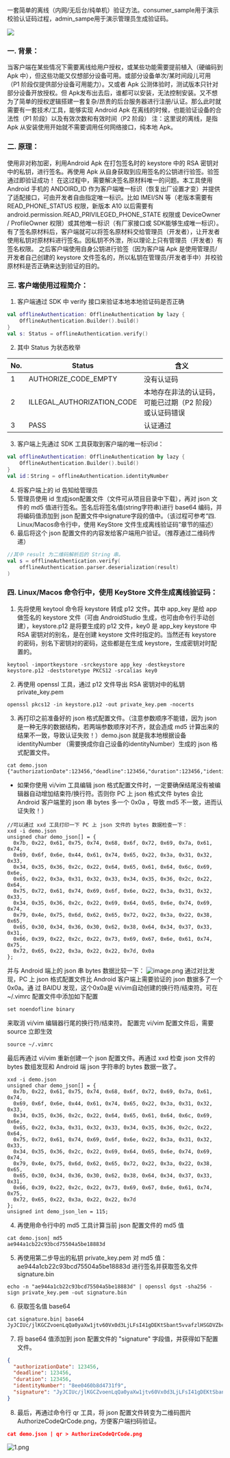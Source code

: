 一套简单的离线（内网/无后台/纯单机）验证方法。consumer_sample用于演示校验认证码过程，admin_sampe用于演示管理员生成验证码。

[![](https://jitpack.io/v/wpvsyou/oflauth.svg)](https://jitpack.io/#wpvsyou/oflauth)

### 一. 背景：
当客户端在某些情况下需要离线给用户授权，或某些功能需要提前植入（硬编码到 Apk 中），但这些功能又仅想部分设备可用。或部分设备单次/某时间段儿可用（P1 阶段仅提供部分设备可用能力）。又或者 Apk 公测体验时，测试版本只针对部分设备开放授权。但 Apk发布出去后，谁都可以安装，无法控制安装。又不想为了简单的授权逻辑搭建一套复杂/昂贵的后台服务器进行注册/认证。那么此时就需要有一套技术/工具，能够实现 Android Apk 在离线的时候，也能验证设备的合法性（P1 阶段）以及有效次数和有效时间（P2 阶段）
 注：这里说的离线，是指 Apk 从安装使用开始就不需要调用任何网络接口，纯本地 Apk。
### 二. 原理：
使用非对称加密，利用Android Apk 在打包签名时的 keystore 中的 RSA 密钥对中的私钥，进行签名。再使用 Apk 从自身获取到应用签名的公钥进行验签。验签通过即验证成功！
在这过程中，需要解决签名原材料唯一的问题。本工具使用 Android 手机的 ANDOIRD_ID 作为客户端唯一标识（恢复出厂设置才变）并提供了适配接口，可由开发者自由指定唯一标识。比如 IMEI/SN 等（老版本需要有 READ_PHONE_STATUS 权限，新版本 A10 以后需要有 android.permission.READ_PRIVILEGED_PHONE_STATE 权限或 DeviceOwner / ProfileOwner 权限）或其他唯一标识（有厂家接口或 SDK能够生成唯一标识）。
有了签名原材料后，客户端就可以将签名原材料交给管理员（开发者），让开发者使用私钥对原材料进行签名。因私钥不外泄，所以理论上只有管理员（开发者）有签名权限。
之后客户端使用自身公钥进行验签（因为客户端 Apk 是使用管理员/开发者自己创建的 keystore 文件签名的，所以私钥在管理员/开发者手中）并校验原材料是否正确来达到验证的目的。
### 三. 客户端使用过程简介：

1. 客户端通过 SDK 中 verify 接口来验证本地本地验证码是否正确
```kotlin
val offlineAuthentication: OfflineAuthentication by lazy {
    OfflineAuthentication.Builder().build()
}
val s: Status = offlineAuthentication.verify()
```

2. 其中 Status 为状态枚举

| No. | Status | 含义 |
| --- | --- | --- |
| 1 | AUTHORIZE_CODE_EMPTY | 没有认证码 |
| 2 | ILLEGAL_AUTHORIZATION_CODE | 本地存在非法的认证码，可能已过期（P2 阶段）或认证码错误 |
| 3 | PASS | 认证通过 |

3. 客户端上先通过 SDK 工具获取到客户端的唯一标识id：
```kotlin
val offlineAuthentication: OfflineAuthentication by lazy {
    OfflineAuthentication.Builder().build()
}
val id：String = offlineAuthentication.identityNumber
```

4. 将客户端上的 id 告知给管理员
5. 管理员使用 id 生成json配置文件（文件可从项目目录中下载），再对 json 文件的 md5 值进行签名。签名后将签名值(string字符串)进行 base64 编码，并将编码值添加到 json 配置文件中signature字段的值中。（该过程可参考“四. Linux/Macos命令行中，使用 KeyStore 文件生成离线验证码”章节的描述）
6. 最后将这个 json 配置文件的内容发给客户端用户验证。（推荐通过二维码传递）
```kotlin
//其中 result 为二维码解析后的 String 串。
val s = offlineAuthentication.verify(
    offlineAuthentication.parser.deserialization(result)
)
```
### 四. Linux/Macos 命令行中，使用 KeyStore 文件生成离线验证码：

1. 先将使用 keytool 命令将 keystore 转成 p12 文件。其中 app_key 是给 app 做签名的 keystore 文件（可由 AndroidStudio 生成，也可由命令行手动创建），keystore.p12 是将要生成的 p12 文件，key0 是 app_key keystore 中 RSA 密钥对的别名，是在创建 keystore 文件时指定的。当然还有 keystore 的密码，别名下密钥对的密码，这些都是在生成 keystore，生成密钥对时配置的。
```shell
keytool -importkeystore -srckeystore app_key -destkeystore keystore.p12 -deststoretype PKCS12 -srcalias key0
```

2. 再使用 openssl 工具，通过 p12 文件导出 RSA 密钥对中的私钥 private_key.pem 
```shell
openssl pkcs12 -in keystore.p12 -out private_key.pem -nocerts
```

3. 再打印之前准备好的 json 格式配置文件。（注意参数顺序不能错，因为 json 是一种无序的数据结构，若两端参数顺序对不齐，就会造成 md5 计算出来的结果不一致，导致认证失败！）demo.json 就是我本地根据设备 identityNumber （需要换成你自己设备的identityNumber）生成的 json 格式配置文件。
```shell
cat demo.json
{"authorizationDate":123456,"deadline":123456,"duration":123456,"identityNumber":"8ee0460b8d4731f9","signature":""}
```

   - 如果你使用 vi/vim 工具编辑 json 格式配置文件时，一定要确保结尾没有被编辑器自动增加结束符/换行符。否则你 PC 上 json 格式文件 bytes 会比 Android 客户端里的 json 串 bytes 多一个 0x0a ，导致 md5 不一致，进而认证失败！）
```shell
//可以通过 xxd 工具打印一下 PC 上 json 文件的 bytes 数据检查一下：
xxd -i demo.json
unsigned char demo_json[] = {
  0x7b, 0x22, 0x61, 0x75, 0x74, 0x68, 0x6f, 0x72, 0x69, 0x7a, 0x61, 0x74,
  0x69, 0x6f, 0x6e, 0x44, 0x61, 0x74, 0x65, 0x22, 0x3a, 0x31, 0x32, 0x33,
  0x34, 0x35, 0x36, 0x2c, 0x22, 0x64, 0x65, 0x61, 0x64, 0x6c, 0x69, 0x6e,
  0x65, 0x22, 0x3a, 0x31, 0x32, 0x33, 0x34, 0x35, 0x36, 0x2c, 0x22, 0x64,
  0x75, 0x72, 0x61, 0x74, 0x69, 0x6f, 0x6e, 0x22, 0x3a, 0x31, 0x32, 0x33,
  0x34, 0x35, 0x36, 0x2c, 0x22, 0x69, 0x64, 0x65, 0x6e, 0x74, 0x69, 0x74,
  0x79, 0x4e, 0x75, 0x6d, 0x62, 0x65, 0x72, 0x22, 0x3a, 0x22, 0x38, 0x65,
  0x65, 0x30, 0x34, 0x36, 0x30, 0x62, 0x38, 0x64, 0x34, 0x37, 0x33, 0x31,
  0x66, 0x39, 0x22, 0x2c, 0x22, 0x73, 0x69, 0x67, 0x6e, 0x61, 0x74, 0x75,
  0x72, 0x65, 0x22, 0x3a, 0x22, 0x22, 0x7d, 0x0a
};
```
并与 Android 端上的 json 串 bytes 数据比较一下：
![image.png](https://cdn.nlark.com/yuque/0/2024/png/39006166/1709538563748-c4fbe385-87af-4585-a285-38ccba641800.png#averageHue=%232b2f34&clientId=uc730ba08-9743-4&from=paste&height=452&id=u47c71498&originHeight=452&originWidth=1230&originalType=binary&ratio=1&rotation=0&showTitle=false&size=42035&status=done&style=none&taskId=u3429c641-422a-40a9-b982-1478e6894b4&title=&width=1230)
通过对比发现，PC 上 json 格式配置文件比 Android 客户端上需要验证的 json 数据多了一个 0x0a。通	      过 BAIDU 发现，这个0x0a是 vi/vim自动创建的换行符/结束符。可在~/.vimrc 配置文件中添加如下配置
```shell
set noendofline binary
```
来取消 vi/vim 编辑器行尾的换行符/结束符。
配置完 vi/vim 配置文件后，需要 source 立即生效
```shell
source ~/.vimrc
```
最后再通过 vi/vim 重新创建一个 json 配置文件。再通过 xxd 检查 json 文件的 bytes 数组发现和 	      Android 端 json 字符串的 bytes 数据一致了。 
```shell
xxd -i demo.json
unsigned char demo_json[] = {
  0x7b, 0x22, 0x61, 0x75, 0x74, 0x68, 0x6f, 0x72, 0x69, 0x7a, 0x61, 0x74,
  0x69, 0x6f, 0x6e, 0x44, 0x61, 0x74, 0x65, 0x22, 0x3a, 0x31, 0x32, 0x33,
  0x34, 0x35, 0x36, 0x2c, 0x22, 0x64, 0x65, 0x61, 0x64, 0x6c, 0x69, 0x6e,
  0x65, 0x22, 0x3a, 0x31, 0x32, 0x33, 0x34, 0x35, 0x36, 0x2c, 0x22, 0x64,
  0x75, 0x72, 0x61, 0x74, 0x69, 0x6f, 0x6e, 0x22, 0x3a, 0x31, 0x32, 0x33,
  0x34, 0x35, 0x36, 0x2c, 0x22, 0x69, 0x64, 0x65, 0x6e, 0x74, 0x69, 0x74,
  0x79, 0x4e, 0x75, 0x6d, 0x62, 0x65, 0x72, 0x22, 0x3a, 0x22, 0x38, 0x65,
  0x65, 0x30, 0x34, 0x36, 0x30, 0x62, 0x38, 0x64, 0x34, 0x37, 0x33, 0x31,
  0x66, 0x39, 0x22, 0x2c, 0x22, 0x73, 0x69, 0x67, 0x6e, 0x61, 0x74, 0x75,
  0x72, 0x65, 0x22, 0x3a, 0x22, 0x22, 0x7d
};
unsigned int demo_json_len = 115;
```

4.  再使用命令行中的 md5 工具计算当前 json 配置文件的 md5 值
```shell
cat demo.json| md5
ae944a1cb22c93bcd75504a5be18883d
```

5. 再使用第二步导出的私钥 private_key.pem 对 md5 值：ae944a1cb22c93bcd75504a5be18883d 进行签名并获取签名文件signature.bin
```shell
echo -n "ae944a1cb22c93bcd75504a5be18883d" | openssl dgst -sha256 -sign private_key.pem -out signature.bin
```

6. 获取签名值 base64
```shell
cat signature.bin| base64
JyJCIUc/jlKGCZvoenLqQa0yaXw1jtv60Vx0d3LjLFsI41gDEKtSbant5vvafzlHSGDVZbcW/hBLENW2UylGsOIo5ptO51ePUBxpT6wXpV3AFOyZdMlVq6lVwR0vtSm6ZahJ1jZqq8BY7cajIcjeTh8IFvZFcsJ5k86XEHE+yHQWfy6vcCgSnExIq0vR57DvED2iOUeJ7xFqWiBeEhxxihCYpUjMm3Dpl9KXJha76iLewbPrlgqP/VYSHi1FwvxosQmlCOZVr50xOsBWY4DOZcIyFeAQhRUnModyuS0M582XN+F+diU29yvVeaw3NDq1BEmnE52DGkI+0LABMbRrvA==
```

7. 将 base64 值添加到 json 配置文件的 "signature" 字段值，并获得如下配置文件。
```json
{
  "authorizationDate": 123456,
  "deadline": 123456,
  "duration": 123456,
  "identityNumber": "8ee0460b8d4731f9",
  "signature": "JyJCIUc/jlKGCZvoenLqQa0yaXw1jtv60Vx0d3LjLFsI41gDEKtSbant5vvafzlHSGDVZbcW/hBLENW2UylGsOIo5ptO51ePUBxpT6wXpV3AFOyZdMlVq6lVwR0vtSm6ZahJ1jZqq8BY7cajIcjeTh8IFvZFcsJ5k86XEHE+yHQWfy6vcCgSnExIq0vR57DvED2iOUeJ7xFqWiBeEhxxihCYpUjMm3Dpl9KXJha76iLewbPrlgqP/VYSHi1FwvxosQmlCOZVr50xOsBWY4DOZcIyFeAQhRUnModyuS0M582XN+F+diU29yvVeaw3NDq1BEmnE52DGkI+0LABMbRrvA=="
}
```

8. 最后，再通过命令行 qr 工具，将 json 配置文件转变为二维码图片 AuthorizeCodeQrCode.png，方便客户端扫码验证。
```json
cat demo.json | qr > AuthorizeCodeQrCode.png
```
 ![1.png](https://cdn.nlark.com/yuque/0/2024/png/39006166/1709539827875-29359674-4dc9-461d-929f-fc598baefe92.png#averageHue=%23939393&clientId=uc730ba08-9743-4&from=drop&id=u2984fd7a&originHeight=930&originWidth=930&originalType=binary&ratio=1&rotation=0&showTitle=false&size=3435&status=done&style=none&taskId=ue4bb4419-cbd1-46cd-bec4-69ad6fa0f34&title=)
